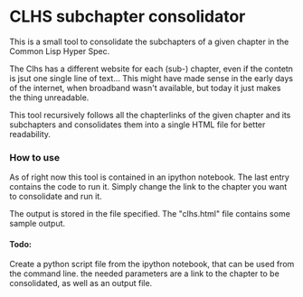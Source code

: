 # CLHS subchapter consolidator

This is a small tool to consolidate the subchapters of a given chapter in the Common Lisp Hyper Spec.

The Clhs has a different website for each (sub-) chapter, even if the contetn is jsut one single line of text... This might have made sense in the early days of the internet, when broadband wasn't available, but today it just makes the thing unreadable. 

This tool recursively follows all the chapterlinks of the given chapter and its subchapters and consolidates them into a single HTML file for better readability.

### How to use
As of right now this tool is contained in an ipython notebook. The last entry contains the code to run it. Simply change the link to the chapter you want to consolidate and run it.

The output is stored in the file specified. The "clhs.html" file contains some sample output.

#### Todo:
Create a python script file from the ipython notebook, that can be used from the command line. the needed parameters are a link to the chapter to be consolidated, as well as an output file.